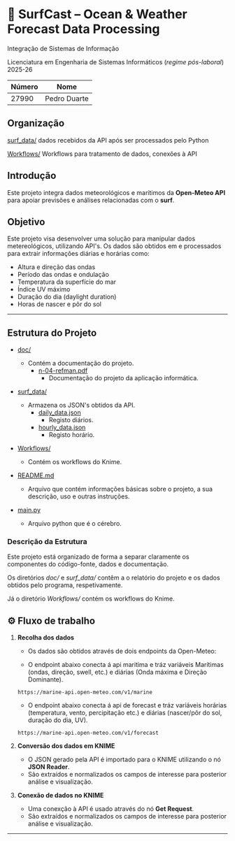 # 🌊 SurfCast – Ocean & Weather Forecast Data Processing

Integração de Sistemas de Informação

Licenciatura em Engenharia de Sistemas Informáticos (*regime pós-laboral*) 2025-26


| Número | Nome |
| -----   | ---- |
| 27990     | Pedro Duarte  |

## Organização

[surf_data/](./surf_data/)  dados recebidos da API após ser processados pelo Python

[Workflows/](./Workflows/)  Workflows para tratamento de dados, conexões à API 

## Introdução
Este projeto integra dados meteorológicos e marítimos da **Open-Meteo API** para apoiar previsões e análises relacionadas com o **surf**.  

## Objetivo
Este projeto visa desenvolver uma solução para manipular dados metereológicos, utilizando  API's. Os dados são obtidos em e processados para extrair informações diárias e horárias como:
- Altura e direção das ondas  
- Período das ondas e ondulação  
- Temperatura da superfície do mar  
- Índice UV máximo  
- Duração do dia (daylight duration)  
- Horas de nascer e pôr do sol  

---

## Estrutura do Projeto
-   [doc/](./SurfCast/doc)

    -   Contém a documentação do projeto.
        -   [n-04-refman.pdf](./doc/n-04-refman.pdf)
            -   Documentação do projeto da aplicação informática.
-   [surf_data/](./surf_data/)

    -   Armazena os JSON's obtidos da API.
        -   [daily_data.json](./surf_data/daily_data.json)
            -   Registo diários.
        -   [hourly_data.json](./surf_data/hourly_data.json)
            -   Registo horário.
-   [Workflows/](./Workflows)
    -   Contém os workflows do Knime.
-   [README.md](README.md)
    -   Arquivo que contém informações básicas sobre o projeto, a sua descrição, uso e outras instruções.
-   [main.py](main.py)
    -   Arquivo python que é o cérebro.

### Descrição da Estrutura

Este projeto está organizado de forma a separar claramente os componentes do código-fonte, dados e documentação.

Os diretórios *doc/* e *surf_data/* contêm a o relatório do projeto e os dados obtidos pelo programa, respetivamente.


Já o diretório *Workflows/* contém os workflows do Knime.

## ⚙️ Fluxo de trabalho

1. **Recolha dos dados**
    - Os dados são obtidos através de dois endpoints da Open-Meteo:

    - O endpoint abaixo conecta á api maritima e tráz variáveis Marítimas (ondas, direção, swell, etc.) e diárias (Onda máxima e Direção Dominante).  
     ```
     https://marine-api.open-meteo.com/v1/marine
     ```
    
    - O endpoint abaixo conecta á api de forecast e tráz variáveis horárias (temperatura, vento, percipitação etc.) e diárias (nascer/pôr do sol, duração do dia, UV).
     ```
     https://marine-api.open-meteo.com/v1/forecast
     ```

2. **Conversão dos dados em KNIME**
    - O JSON gerado pela API é importado para o KNIME utilizando o nó **JSON Reader**.
    - São extraídos e normalizados os campos de interesse para posterior análise e visualização.
3. **Conexão de dados no KNIME**
    - Uma conexção à API é usado através do nó **Get Request**.
    - São extraídos e normalizados os campos de interesse para posterior análise e visualização.
---

